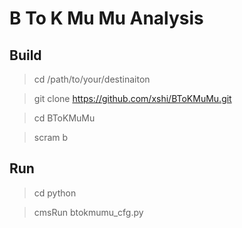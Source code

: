 # B To K Mu Mu Analysis 

## Build 

>  cd /path/to/your/destinaiton

>  git clone https://github.com/xshi/BToKMuMu.git 

>  cd BToKMuMu 

>  scram b 

## Run 

>  cd python

>  cmsRun btokmumu_cfg.py 

